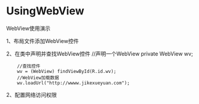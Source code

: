 # UsingWebView
WebView使用演示

1、布局文件添加WebView控件
  <WebView
        android:id="@+id/wv"
        android:layout_width="match_parent"
        android:layout_height="match_parent"></WebView>
        
2、在类中声明并查找WebView控件
        //声明一个WebView
        private WebView wv;
    
        //查找控件
        wv = (WebView) findViewById(R.id.wv);
        //WebView加载数据
        wv.loadUrl("http://wwww.jikexueyuan.com");

2、配置网络访问权限
    <!--网络访问权限-->
    <uses-permission android:name="android.permission.INTERNET"/>
